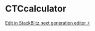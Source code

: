 # CTCcalculator

[Edit in StackBlitz next generation editor ⚡️](https://stackblitz.com/~/github.com/ksanjeev284/CTCcalculator)